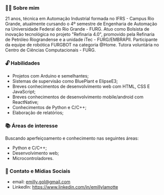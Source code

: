 ### 🙋🏻 Sobre mim

  21 anos, técnica em Automação Industrial formada no IFRS - Campus Rio Grande, atualmente cursando o 4º semestre de Engenharia de Automação na Universidade Federal do Rio Grande - FURG. Atuo como Bolsista de inovação tecnológica no projeto "Refinaria 4.0", promovido pela Refinaria de Petróleo Riograndense e a unidade iTec - FURG/EMBRAPII. Participante da equipe de robótica FURGBOT na categoria @Home. Tutora voluntária no Centro de Ciências Computacionais - FURG. 
### 🔓 Habilidades
- Projetos com Arduino e semelhantes;
- Sistemas de supervisão como BluePlant e ElipseE3;
- Breves conhecimentos de desenvolvimento web com HTML, CSS E JavaScript;
- Breves conhecimentos de desenvolvimento mobile/android com ReactNative;
- Conhecimentos de Python e C/C++;
- Elaboração de relatórios;
### 📚 Áreas de interesse 
Buscando aperfeiçoamento e conhecimento nas seguintes áreas:<br>
- Python e C/C++;
- Desenvolvimento web;
- Microcontroladores.
 ### 📧 Contato e Mídias Sociais 
 - email: emilly.gol@gmail.com
 - LinkedIn: https://www.linkedin.com/in/emillylamotte
 
